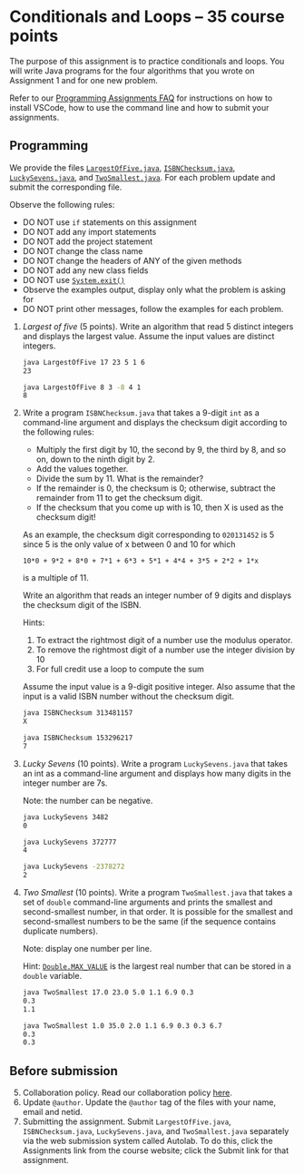 # Conditionals and Loops – 35 course points

The purpose of this assignment is to practice conditionals and loops. You will write Java programs for the four algorithms that you wrote on Assignment 1 and for one new problem.

Refer to our [Programming Assignments FAQ](https://introcs.cs.rutgers.edu/assignment-faq/) for instructions on how to install VSCode, how to use the command line and how to submit your assignments.

## Programming

We provide the files [`LargestOfFive.java`](LargestOfFive.java), [`ISBNChecksum.java`](ISBNChecksum.java), [`LuckySevens.java`](LuckySevens.java), and [`TwoSmallest.java`](TwoSmallest.java). For each problem update and submit the corresponding file.

Observe the following rules:

-  DO NOT use `if` statements on this assignment
-  DO NOT add any import statements
-  DO NOT add the project statement
-  DO NOT change the class name
-  DO NOT change the headers of ANY of the given methods
-  DO NOT add any new class fields
-  DO NOT use [`System.exit()`](<https://docs.oracle.com/en/java/javase/14/docs/api/java.base/java/lang/System.html#exit(int)>)
-  Observe the examples output, display only what the problem is asking for
-  DO NOT print other messages, follow the examples for each problem.

1. _Largest of five_ (5 points). Write an algorithm that read 5 distinct integers and displays the largest value. Assume the input values are distinct integers.

   ```sh
   java LargestOfFive 17 23 5 1 6
   23

   java LargestOfFive 8 3 -8 4 1
   8
   ```

2. Write a program `ISBNChecksum.java` that takes a 9-digit `int` as a command-line argument and displays the checksum digit according to the following rules:

   -  Multiply the first digit by 10, the second by 9, the third by 8, and so on, down to the ninth digit by 2.
   -  Add the values together.
   -  Divide the sum by 11. What is the remainder?
   -  If the remainder is 0, the checksum is 0; otherwise, subtract the remainder from 11 to get the checksum digit.
   -  If the checksum that you come up with is 10, then X is used as the checksum digit!

   As an example, the checksum digit corresponding to `020131452` is 5 since 5 is the only value of x between 0 and 10 for which

   ```
   10*0 + 9*2 + 8*0 + 7*1 + 6*3 + 5*1 + 4*4 + 3*5 + 2*2 + 1*x
   ```

   is a multiple of 11.

   Write an algorithm that reads an integer number of 9 digits and displays the checksum digit of the ISBN.

   Hints:

   1. To extract the rightmost digit of a number use the modulus operator.
   2. To remove the rightmost digit of a number use the integer division by 10
   3. For full credit use a loop to compute the sum

   Assume the input value is a 9-digit positive integer. Also assume that the input is a valid ISBN number without the checksum digit.

   ```sh
   java ISBNChecksum 313481157
   X

   java ISBNChecksum 153296217
   7
   ```

3. _Lucky Sevens_ (10 points). Write a program `LuckySevens.java` that takes an int as a command-line argument and displays how many digits in the integer number are 7s.

   Note: the number can be negative.

   ```sh
   java LuckySevens 3482
   0

   java LuckySevens 372777
   4

   java LuckySevens -2378272
   2
   ```

4. _Two Smallest_ (10 points). Write a program `TwoSmallest.java` that takes a set of `double` command-line arguments and prints the smallest and second-smallest number, in that order. It is possible for the smallest and second-smallest numbers to be the same (if the sequence contains duplicate numbers).

   Note: display one number per line.

   Hint: [`Double.MAX_VALUE`](https://docs.oracle.com/en/java/javase/14/docs/api/java.base/java/lang/Double.html#MAX_VALUE) is the largest real number that can be stored in a `double` variable.

   ```sh
   java TwoSmallest 17.0 23.0 5.0 1.1 6.9 0.3
   0.3
   1.1

   java TwoSmallest 1.0 35.0 2.0 1.1 6.9 0.3 0.3 6.7
   0.3
   0.3
   ```

## Before submission

5. Collaboration policy. Read our collaboration policy [here](https://introcs.cs.rutgers.edu/#academic-integrity).
6. Update `@author`. Update the `@author` tag of the files with your name, email and netid.
7. Submitting the assignment. Submit `LargestOfFive.java`, `ISBNChecksum.java`, `LuckySevens.java`, and `TwoSmallest.java` separately via the web submission system called Autolab. To do this, click the Assignments link from the course website; click the Submit link for that assignment.
